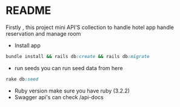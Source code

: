 # README
Firstly , this project mini API'S collection to handle hotel app handle reservation and manage room
-   Install app
```ruby
bundle install && rails db:create && rails db:migrate
```

- run seeds
you can run seed data from here
```ruby
rake db:seed
```
- Ruby version
make sure you have ruby (3.2.2)
- Swagger api's can check /api-docs

